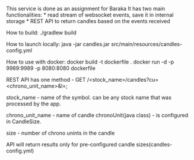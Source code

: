 This service is done as an assignment for Baraka
It has two main functionalities:
    * read stream of websocket events, save it in internal storage
    * REST API to return candles based on the events received

How to build:
./gradlew build

How to launch locally:
java -jar candles.jar src/main/resources/candles-config.yml

How to use with docker:
docker build -t dockerfile .
docker run -d -p 9989:9989 -p 8080:8080 dockerfile



REST API has one method - GET /<stock_name>/candles?cu=<chrono_unit_name>&l=<size>;

stock_name - name of the symbol. can be any stock name that was processed by the app.

chrono_unit_name - name of candle chronoUnit(java class) - is configured in CandleSize. 

size - number of chrono unints in the candle

API will return results only for pre-configured candle sizes(candles-config.yml)
